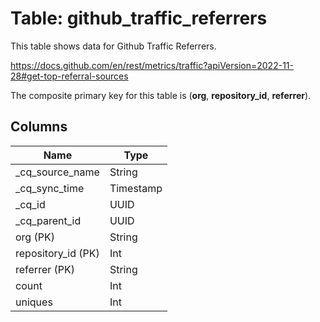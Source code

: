 # Table: github_traffic_referrers

This table shows data for Github Traffic Referrers.

https://docs.github.com/en/rest/metrics/traffic?apiVersion=2022-11-28#get-top-referral-sources

The composite primary key for this table is (**org**, **repository_id**, **referrer**).

## Columns

| Name          | Type          |
| ------------- | ------------- |
|_cq_source_name|String|
|_cq_sync_time|Timestamp|
|_cq_id|UUID|
|_cq_parent_id|UUID|
|org (PK)|String|
|repository_id (PK)|Int|
|referrer (PK)|String|
|count|Int|
|uniques|Int|